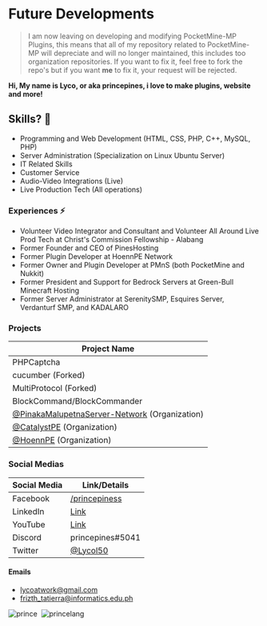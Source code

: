 # Future Developments
> I am now leaving on developing and modifying PocketMine-MP Plugins, this means that all of my repository related to PocketMine-MP will depreciate and will no longer maintained, this includes too organization repositories. If you want to fix it, feel free to fork the repo's but if you want **me** to fix it, your request will be rejected.

**Hi, My name is Lyco, or aka princepines, i love to make plugins, website and more!**

## Skills? 🤔
- Programming and Web Development (HTML, CSS, PHP, C++, MySQL, PHP)
- Server Administration (Specialization on Linux Ubuntu Server)
- IT Related Skills
- Customer Service
- Audio-Video Integrations (Live)
- Live Production Tech (All operations)

### Experiences ⚡
- Volunteer Video Integrator and Consultant and Volunteer All Around Live Prod Tech at Christ's Commission Fellowship - Alabang
- Former Founder and CEO of PinesHosting
- Former Plugin Developer at HoennPE Network
- Former Owner and Plugin Developer at PMnS (both PocketMine and Nukkit)
- Former President and Support for Bedrock Servers at Green-Bull Minecraft Hosting
- Former Server Administrator at SerenitySMP, Esquires Server, Verdanturf SMP, and KADALARO

### Projects
| Project Name |
| ----------- |
| PHPCaptcha |
| cucumber (Forked) |
| MultiProtocol (Forked)  |
| BlockCommand/BlockCommander |
| [@PinakaMalupetnaServer-Network](https://github.com/PinakaMalupetnaServer-Network) (Organization) |
| [@CatalystPE](https://github.com/CatalystPE) (Organization) |
| [@HoennPE](https://github.com/HoennPE) (Organization) |


### Social Medias
| Social Media | Link/Details |
| ----------- | ----------- |
| Facebook  | <a href="https://fb.me/princepiness">/princepiness</a>
| LinkedIn | [Link](https://www.linkedin.com/in/lyco-tatierra-a81b421bb/)
| YouTube | <a href="https://www.youtube.com/channel/UCcltou22yjHJpffh88FiVEA">Link</a>
| Discord | princepines#5041 |
| Twitter | <a href="https://twitter.com/Lycol50">@Lycol50</a>

#### Emails
- lycoatwork@gmail.com
- frizth_tatierra@informatics.edu.ph

![prince](https://github-readme-stats.vercel.app/api?username=Lycol50&show_icons=true&theme=gotham)&nbsp;
![princelang](https://github-readme-stats.vercel.app/api/top-langs/?username=Lycol50&layout=compact&theme=gotham)

<!--
**Lycol50/Lycol50** is a ✨ _special_ ✨ repository because its `README.md` (this file) appears on your GitHub profile.

Here are some ideas to get you started:

- 🔭 I’m currently working on ...
- 🌱 I’m currently learning ...
- 👯 I’m looking to collaborate on ...
- 🤔 I’m looking for help with ...
- 💬 Ask me about ...
- 📫 How to reach me: ...
- 😄 Pronouns: ...
- ⚡ Fun fact: ...
-->
